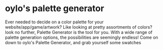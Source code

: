 # oylo's palette generator

Ever needed to decide on a color palette for your website/app/game/artwork? Like looking at pretty assortments of colors? look no further, Palette Generator is the tool for you. With a wide range of palette generation options, the possibilities are seemingly endless! Come on down to oylo's Palette Generator, and grab yourself some swatches 

